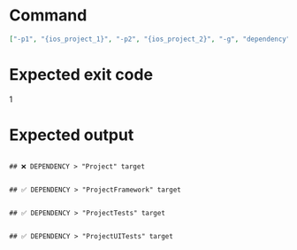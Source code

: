 # Command
```json
["-p1", "{ios_project_1}", "-p2", "{ios_project_2}", "-g", "dependency", "-f", "markdown"]
```

# Expected exit code
1

# Expected output
```

## ❌ DEPENDENCY > "Project" target


## ✅ DEPENDENCY > "ProjectFramework" target


## ✅ DEPENDENCY > "ProjectTests" target


## ✅ DEPENDENCY > "ProjectUITests" target



```
